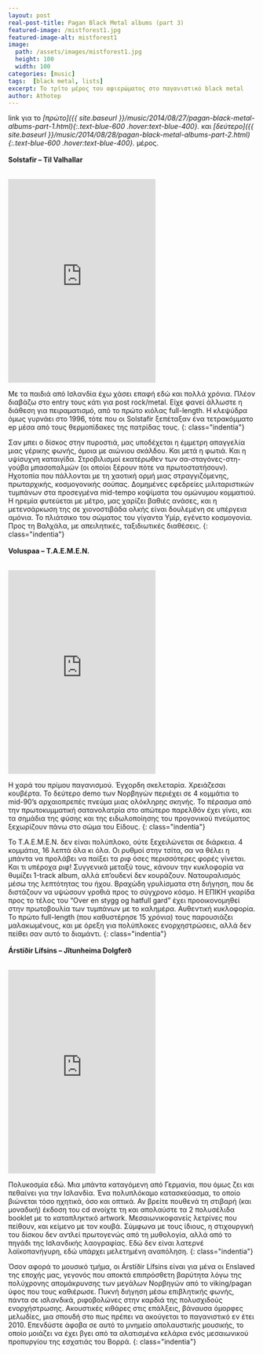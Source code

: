 ```yaml
---
layout: post
real-post-title: Pagan Black Metal albums (part 3)
featured-image: /mistforest1.jpg
featured-image-alt: mistforest1
image:
  path: /assets/images/mistforest1.jpg
  height: 100
  width: 100
categories: [music]
tags:  [black metal, lists]
excerpt: Το τρίτο μέρος του αφιερώματος στο παγανιστικό black metal
author: Athotep
---
```


link για το *[πρώτο]({{ site.baseurl }}/music/2014/08/27/pagan-black-metal-albums-part-1.html){:.text-blue-600 .hover:text-blue-400}.* και *[δεύτερο]({{ site.baseurl }}/music/2014/08/28/pagan-black-metal-albums-part-2.html){:.text-blue-600 .hover:text-blue-400}.* μέρος.  
<br>
**Solstafir – Til Valhallar**  
<br>
<iframe class="w-full" height="415" src="https://www.youtube.com/embed/nZIidcIa3r0" frameborder="0" allow="accelerometer; autoplay; encrypted-media; gyroscope; picture-in-picture" allowfullscreen></iframe>  
<br>

Με τα παιδιά από Ισλανδία έχω χάσει επαφή εδώ και πολλά χρόνια. Πλέον διαβάζω στο entry τους κάτι για post rock/metal. Είχε φανεί άλλωστε η διάθεση για πειραματισμό, από το πρώτο κιόλας full-length. Η κλεψύδρα όμως γυρνάει στο 1996, τότε που οι Solstafir ξεπέταξαν ένα τετρακόμματο ep μέσα από τους θερμοπίδακες της πατρίδας τους.
{: class="indentia"}

Σαν μπει ο δίσκος στην πυροστιά, μας υποδέχεται η έμμετρη απαγγελία μιας γέρικης φωνής, όμοια με αιώνιου σκάλδου. Και μετά η φωτιά. Και η υψίσυχνη καταιγίδα. Στροβιλισμοί εκατέρωθεν των σα-σταγόνες-στη-γούβα μπασοπαλμών (οι οποίοι ξέρουν πότε να πρωτοστατήσουν). Ηχοτοπία που πάλλονται με τη χαοτική ορμή μιας στραγγιζόμενης, πρωταρχικής, κοσμογονικής σούπας. Δομημένες εφεδρείες μιλιταριστικών τυμπάνων στα προσεγμένα mid-tempo κοψίματα του ομώνυμου κομματιού. Η ηρεμία φυτεύεται με μέτρο, μας χαρίζει βαθιές ανάσες, και η μετενσάρκωση της σε χιονοστιβάδα ολκής είναι δουλεμένη σε υπέργεια αμόνια. Το πλιάτσικο του σώματος του γίγαντα Υμίρ, εγένετο κοσμογονία. Προς τη Βαλχάλα, με απειλητικές, ταξιδιωτικές διαθέσεις.
{: class="indentia"}  
<br>
**Voluspaa – T.A.E.M.E.N.**  
<br>
<iframe class="w-full" height="415" src="https://www.youtube.com/embed/ycF8RfITFlI" frameborder="0" allow="accelerometer; autoplay; encrypted-media; gyroscope; picture-in-picture" allowfullscreen></iframe>  
<br>

Η χαρά του πρίμου παγανισμού. Έγχορδη σκελεταρία. Χρειάζεσαι κουβέρτα. Το δεύτερο demo των Νορβηγών περιέχει σε 4 κομμάτια το mid-90’s αρχαιοπρεπές πνεύμα μιας ολόκληρης σκηνής. Το πέρασμα από την πρωτοκυμματική σατανολατρία στο απώτερο παρελθόν έχει γίνει, και τα σημάδια της φύσης και της ειδωλοποίησης του προγονικού πνεύματος ξεχωρίζουν πάνω στο σώμα του Είδους.
{: class="indentia"}

Το T.A.E.M.E.N. δεν είναι πολύπλοκο, ούτε ξεχειλώνεται σε διάρκεια. 4 κομμάτια, 16 λεπτά όλα κι όλα. Οι ρυθμοί στην τσίτα, σα να θέλει η μπάντα να προλάβει να παίξει τα ριφ όσες περισσότερες φορές γίνεται. Και τι υπέροχα ριφ! Συγγενικά μεταξύ τους, κάνουν την κυκλοφορία να θυμίζει 1-track album, αλλά επ’ουδενί δεν κουράζουν. Νατουραλισμός μέσω της λεπτότητας του ήχου. Βραχώδη γρυλίσματα στη διήγηση, που δε διστάζουν να υψώσουν γροθιά προς το σύγχρονο κόσμο. Η ΕΠΙΚΗ γκαρίδα προς το τέλος του “Over en stygg og hatfull gard” έχει προοικονομηθεί στην πρωτοβουλία των τυμπάνων με το καλημέρα. Αυθεντική κυκλοφορία. Το πρώτο full-length (που καθυστέρησε 15 χρόνια) τους παρουσιάζει μαλακωμένους, και με όρεξη για πολύπλοκες ενορχηστρώσεις, αλλά δεν πείθει σαν αυτό το διαμάντι.
{: class="indentia"}  
<br>
**Árstíðir Lífsins – Jîtunheima Dolgferð**  
<br>
<iframe class="w-full" height="415" src="https://www.youtube.com/embed/gpCMf_949u4" frameborder="0" allow="accelerometer; autoplay; encrypted-media; gyroscope; picture-in-picture" allowfullscreen></iframe>  
<br>

Πολυκοσμία εδώ. Μια μπάντα καταγόμενη από Γερμανία, που όμως ζει και πεθαίνει για την Ισλανδία. Ένα πολυπλόκαμο κατασκεύασμα, το οποίο βιώνεται τόσο ηχητικά, όσο και οπτικά. Αν βρείτε πουθενά τη στιβαρή (και μοναδική) έκδοση του cd ανοίχτε τη και απολαύστε τα 2 πολυσέλιδα booklet με το καταπληκτικό artwork. Μεσαιωνικοφανείς λετρίνες που πείθουν, και κείμενο με τον κουβά. Σύμφωνα με τους ίδιους, η στιχουργική του δίσκου δεν αντλεί πρωτογενώς από τη μυθολογία, αλλά από το πηγάδι της Ισλανδικής λαογραφίας. Εδώ δεν είναι λατερνέ λαϊκοπανήγυρη, εδώ υπάρχει μελετημένη αναπόληση.
{: class="indentia"}

Όσον αφορά το μουσικό τμήμα, οι Árstíðir Lífsins είναι για μένα οι Enslaved της εποχής μας, γεγονός που αποκτά επιπρόσθετη βαρύτητα λόγω της πολύχρονης απομάκρυνσης των μεγάλων Νορβηγών από το viking/pagan ύφος που τους καθιέρωσε. Πυκνή διήγηση μέσω επιβλητικής φωνής, πάντα σε ισλανδικά, ριφοβολώνες στην καρδιά της πολυσχιδούς ενορχήστρωσης. Ακουστικές κιθάρες στις επάλξεις, βάναυσα όμορφες μελωδίες, μια σπουδή στο πως πρέπει να ακούγεται το παγανιστικό εν έτει 2010. Επενδύστε άφοβα σε αυτό το μνημείο απολαυστικής μουσικής, το οποίο μοιάζει να έχει βγει από τα αλατισμένα κελάρια ενός μεσαιωνικού προπυργίου της εσχατιάς του Βορρά.
{: class="indentia"}